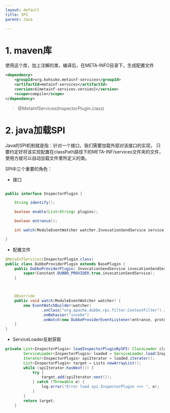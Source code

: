 ```yaml
---
layout: default
title: SPI
parent: Java

---
```


# 1. maven库

使用这个库，加上注解的类，编译后，在META-INFO目录下，生成配置文件

```xml
<dependency>
    <groupId>org.kohsuke.metainf-services</groupId>
    <artifactId>metainf-services</artifactId>
    <version>${metainf-services.version}</version>
    <scope>compile</scope>
</dependency>
```

> @MetaInfServices(InspectorPlugin.class)


# 2. java加载SPI

Java的SPI机制就是指：针对一个接口，我们需要加载外部对该接口的实现，
只要约定好将该实现配置在classPath路径下的META-INF/services文件夹的文件，使用方就可以自动加载文件里所定义的类。

SPI中三个重要的角色：

- 接口
```java

public interface InspectorPlugin {

    String identify();

    boolean enable(List<String> plugins);

    boolean entrance();

    int watch(ModuleEventWatcher watcher,InvocationSendService service);

}
```
- 配置文件
```java
@MetaInfServices(InspectorPlugin.class)
public class DubboProviderPlugin extends BasePlugin {
    public DubboProviderPlugin( InvocationSendService invocationSendService) {
        super(Constant.DUBBO_PROVIDER,true,invocationSendService);
    }



    @Override
    public void watch(ModuleEventWatcher watcher) {
        new EventWatchBuilder(watcher)
                .onClass("org.apache.dubbo.rpc.filter.ContextFilter").includeBootstrap()
                .onBehavior("invoke")
                .onWatch(new DubboProviderEventListener(entrance, protocol,invocationSendService), Event.Type.BEFORE, Event.Type.RETURN, Event.Type.THROWS);
    }
}
```
- ServiceLoader反射获取

``` java
private List<InspectorPlugin> loadInspectorPluginBySPI( ClassLoader classLoader) {
        ServiceLoader<InspectorPlugin> loaded = ServiceLoader.load(InspectorPlugin.class, classLoader);
        Iterator<InspectorPlugin> spiIterator = loaded.iterator();
        List<InspectorPlugin> target = Lists.newArrayList();
        while (spiIterator.hasNext()) {
            try {
                target.add(spiIterator.next());
            } catch (Throwable e) {
                log.error("Error load spi InspectorPlugin >>> ", e);
            }
        }
        return target;
    }


```